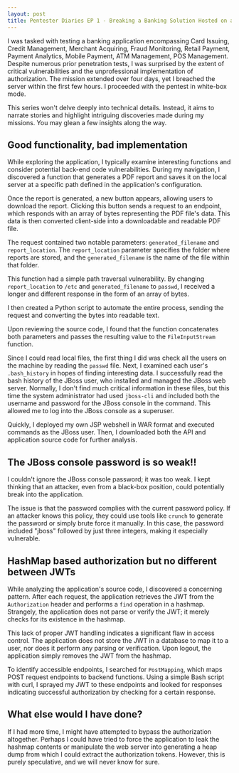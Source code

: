 ```yaml
---
layout: post
title: Pentester Diaries EP 1 - Breaking a Banking Solution Hosted on a JBoss Web Server
---
```


I was tasked with testing a banking application encompassing Card Issuing, Credit Management, Merchant Acquiring, Fraud Monitoring, Retail Payment, Payment Analytics, Mobile Payment, ATM Management, POS Management. Despite numerous prior penetration tests, I was surprised by the extent of critical vulnerabilities and the unprofessional implementation of authorization. The mission extended over four days, yet I breached the server within the first few hours. I proceeded with the pentest in white-box mode.

This series won't delve deeply into technical details. Instead, it aims to narrate stories and highlight intriguing discoveries made during my missions. You may glean a few insights along the way.

## Good functionality, bad implementation

While exploring the application, I typically examine interesting functions and consider potential back-end code vulnerabilities. During my navigation, I discovered a function that generates a PDF report and saves it on the local server at a specific path defined in the application's configuration.

Once the report is generated, a new button appears, allowing users to download the report. Clicking this button sends a request to an endpoint, which responds with an array of bytes representing the PDF file's data. This data is then converted client-side into a downloadable and readable PDF file.

The request contained two notable parameters: `generated_filename` and `report_location`. The `report_location` parameter specifies the folder where reports are stored, and the `generated_filename` is the name of the file within that folder.

This function had a simple path traversal vulnerability. By changing `report_location` to `/etc` and `generated_filename` to `passwd`, I received a longer and different response in the form of an array of bytes.

I then created a Python script to automate the entire process, sending the request and converting the bytes into readable text.

Upon reviewing the source code, I found that the function concatenates both parameters and passes the resulting value to the `FileInputStream` function.

Since I could read local files, the first thing I did was check all the users on the machine by reading the `passwd` file. Next, I examined each user's `.bash_history` in hopes of finding interesting data. I successfully read the bash history of the JBoss user, who installed and managed the JBoss web server. Normally, I don't find much critical information in these files, but this time the system administrator had used `jboss-cli` and included both the username and password for the JBoss console in the command. This allowed me to log into the JBoss console as a superuser.

Quickly, I deployed my own JSP webshell in WAR format and executed commands as the JBoss user. Then, I downloaded both the API and application source code for further analysis.

## The JBoss console password is so weak!!

I couldn't ignore the JBoss console password; it was too weak. I kept thinking that an attacker, even from a black-box position, could potentially break into the application.

The issue is that the password complies with the current password policy. If an attacker knows this policy, they could use tools like `crunch` to generate the password or simply brute force it manually. In this case, the password included "jboss" followed by just three integers, making it especially vulnerable.

## HashMap based authorization but no different between JWTs

While analyzing the application's source code, I discovered a concerning pattern. After each request, the application retrieves the JWT from the `Authorization` header and performs a `find` operation in a hashmap. Strangely, the application does not parse or verify the JWT; it merely checks for its existence in the hashmap.

This lack of proper JWT handling indicates a significant flaw in access control. The application does not store the JWT in a database to map it to a user, nor does it perform any parsing or verification. Upon logout, the application simply removes the JWT from the hashmap.

To identify accessible endpoints, I searched for `PostMapping`, which maps POST request endpoints to backend functions. Using a simple Bash script with curl, I sprayed my JWT to these endpoints and looked for responses indicating successful authorization by checking for a certain response.

## What else would I have done?

If I had more time, I might have attempted to bypass the authorization altogether. Perhaps I could have tried to force the application to leak the hashmap contents or manipulate the web server into generating a heap dump from which I could extract the authorization tokens. However, this is purely speculative, and we will never know for sure.
